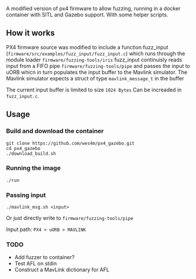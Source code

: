A modified version of px4 firmware to allow fuzzing, running in a docker container with SITL and Gazebo support. 
With some helper scripts.

## How it works
PX4 firmware source was modified to include a function fuzz_input (`firmware/src/examples/fuzz_input/fuzz_input.c`)
which runs through the module loader `firmware/fuzzing-tools/iris`
fuzz_input continuisly reads input from a FIFO pipe `firmware/fuzzing-tools/pipe` and passes the input to uORB
whicn in turn populates the input buffer to the Mavlink simulator.
The Mavlink simulator expects a struct of type `mavlink_message_t` in the buffer

The current input buffer is limited to size `1024 Bytes` Can be increaded in `fuzz_input.c`.


## Usage
### Build and download the container 

```
git clone https://github.com/wes4m/px4_gazebo.git
cd px4_gazebo
./download_build.sh
```

### Running the image
```
./run
```

### Passing input
```
./mavlink_msg.sh <input>
```
Or just directly write to `firmware/fuzzing-tools/pipe`

Input path: `PX4 > uORB > MAVLINK`

### TODO

* Add fuzzer to container? 
* Test AFL on stdin
* Construct a MavLink dictionary for AFL

